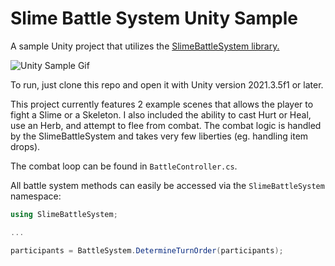 # Slime Battle System Unity Sample
A sample Unity project that utilizes the [SlimeBattleSystem library.](https://github.com/Joshalexjacobs/SlimeBattleSystem)

![Unity Sample Gif](https://i.imgur.com/S3mjjGf.gif)

To run, just clone this repo and open it with Unity version 2021.3.5f1 or later.

This project currently features 2 example scenes that allows the player to fight a Slime or a Skeleton. I also included the ability to cast Hurt or Heal, use an Herb, and attempt to flee from combat. The combat logic is handled by the SlimeBattleSystem and takes very few liberties (eg. handling item drops). 

The combat loop can be found in `BattleController.cs`.

All battle system methods can easily be accessed via the `SlimeBattleSystem` namespace:
```csharp
using SlimeBattleSystem;

...

participants = BattleSystem.DetermineTurnOrder(participants);

```
